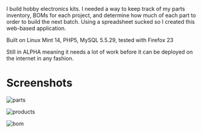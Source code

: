 I build hobby electronics kits. I needed a way to keep track of my parts inventory, BOMs for each project, and determine how much of each part to order to build the next batch. Using a spreadsheet sucked so I created this web-based application.

Built on Linux Mint 14, PHP5, MySQL 5.5.29, tested with Firefox 23

Still in ALPHA meaning it needs a lot of work before it can be deployed on the internet in any fashion.

# Screenshots
![parts](https://lh5.googleusercontent.com/-520My2SJe5Y/UjM1S2Os-sI/AAAAAAAAJTw/U-i2YbKZSCg/w1024-h318-no/parts.png)

![products](https://lh3.googleusercontent.com/-DFrioARz7xM/UjM1TdsmLpI/AAAAAAAAJT4/NwYsYAF-2tM/w585-h542-no/products.png)

![bom](https://lh4.googleusercontent.com/-D1irhAc1QD8/UjM1T0jlsVI/AAAAAAAAJUA/xSnp8-qx5jE/w1024-h415-no/bom.png)
